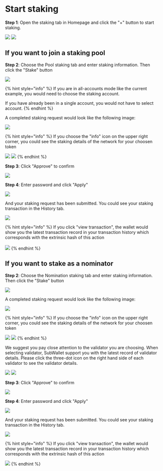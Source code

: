 # Start staking

**Step 1**: Open the staking tab in Homepage and click the "+" button to start staking.&#x20;

![](<../../.gitbook/assets/image (238).png>) ![](<../../.gitbook/assets/image (19) (4) (1).png>)

## If you want to join a staking pool

**Step 2**: Choose the Pool staking tab and enter staking information. Then click the "Stake" button

![](<../../.gitbook/assets/image (252) (1).png>)

{% hint style="info" %}
If you are in all-accounts mode like the current example, you would need to choose the staking account.&#x20;

If you have already been in a single account, you would not have to select account.
{% endhint %}

A completed staking request would look like the following image:

![](<../../.gitbook/assets/image (22) (4).png>)

{% hint style="info" %}
If you choose the "info" icon on the upper  right corner, you could see the staking details of the network for your choosen token

![](<../../.gitbook/assets/image (236) (1).png>) ![](<../../.gitbook/assets/image (234) (1).png>)
{% endhint %}

**Step 3**: Click "Approve" to confirm&#x20;

![](<../../.gitbook/assets/image (20) (4) (1).png>)



**Step 4**: Enter password and click "Apply"

![](<../../.gitbook/assets/image (240) (1).png>)

And your staking request has been submitted. You could see your staking transaction in the History tab.

![](<../../.gitbook/assets/image (237) (1).png>)

{% hint style="info" %}
If you click "view transaction", the wallet would show you the latest transaction record in your transaction history which corresponds with the extrinsic hash of this action\
\
![](<../../.gitbook/assets/image (251) (1).png>)
{% endhint %}



## If you want to stake as a nominator

**Step 2**: Choose the Nomination staking tab and enter staking information. Then click the "Stake" button

![](<../../.gitbook/assets/image (250) (1).png>)

A completed staking request would look like the following image:

![](<../../.gitbook/assets/image (18) (5).png>)

{% hint style="info" %}
If you choose the "info" icon on the upper  right corner, you could see the staking details of the network for your choosen token

![](<../../.gitbook/assets/image (235) (1).png>) ![](<../../.gitbook/assets/image (244).png>)
{% endhint %}

We suggest you pay close attention to the validator you are choosing. When selecting validator, SubWallet support you with the latest record of validator details. Please click the three-dot icon on the right hand side of each validator to see the validator details.

![](<../../.gitbook/assets/image (239) (1).png>) ![](<../../.gitbook/assets/image (233) (1).png>)

**Step 3**: Click "Approve" to confirm

![](<../../.gitbook/assets/image (23) (4).png>)

**Step 4**: Enter password and click "Apply"

![](<../../.gitbook/assets/image (248) (1).png>)

And your staking request has been submitted. You could see your staking transaction in the History tab.

![](<../../.gitbook/assets/image (241).png>)

{% hint style="info" %}
If you click "view transaction", the wallet would show you the latest transaction record in your transaction history which corresponds with the extrinsic hash of this action

![](<../../.gitbook/assets/image (243) (1).png>)
{% endhint %}



